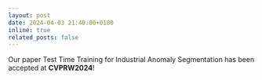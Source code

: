 ```yaml
---
layout: post
date: 2024-04-03 21:40:00+0100
inline: true
related_posts: false
---
```


Our paper Test Time Training for Industrial Anomaly Segmentation has been accepted at <b>CVPRW2024</b>!